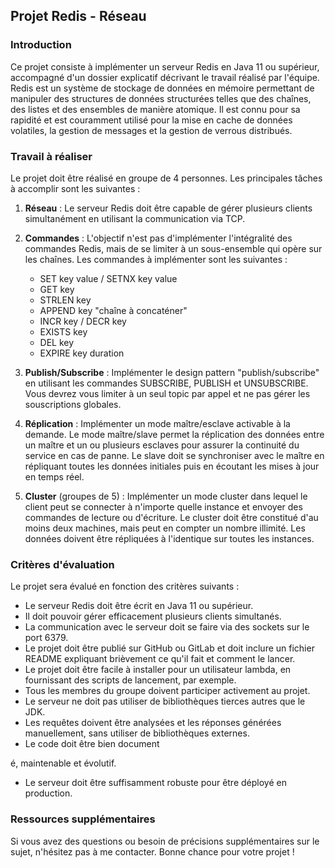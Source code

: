 ## Projet Redis - Réseau

### Introduction
Ce projet consiste à implémenter un serveur Redis en Java 11 ou supérieur, accompagné d'un dossier explicatif décrivant le travail réalisé par l'équipe. Redis est un système de stockage de données en mémoire permettant de manipuler des structures de données structurées telles que des chaînes, des listes et des ensembles de manière atomique. Il est connu pour sa rapidité et est couramment utilisé pour la mise en cache de données volatiles, la gestion de messages et la gestion de verrous distribués.

### Travail à réaliser
Le projet doit être réalisé en groupe de 4 personnes. Les principales tâches à accomplir sont les suivantes :

1. **Réseau** : Le serveur Redis doit être capable de gérer plusieurs clients simultanément en utilisant la communication via TCP.

2. **Commandes** : L'objectif n'est pas d'implémenter l'intégralité des commandes Redis, mais de se limiter à un sous-ensemble qui opère sur les chaînes. Les commandes à implémenter sont les suivantes :
   - SET key value / SETNX key value
   - GET key
   - STRLEN key
   - APPEND key "chaîne à concaténer"
   - INCR key / DECR key
   - EXISTS key
   - DEL key
   - EXPIRE key duration

3. **Publish/Subscribe** : Implémenter le design pattern "publish/subscribe" en utilisant les commandes SUBSCRIBE, PUBLISH et UNSUBSCRIBE. Vous devrez vous limiter à un seul topic par appel et ne pas gérer les souscriptions globales.

4. **Réplication** : Implémenter un mode maître/esclave activable à la demande. Le mode maître/slave permet la réplication des données entre un maître et un ou plusieurs esclaves pour assurer la continuité du service en cas de panne. Le slave doit se synchroniser avec le maître en répliquant toutes les données initiales puis en écoutant les mises à jour en temps réel.

5. **Cluster** (groupes de 5) : Implémenter un mode cluster dans lequel le client peut se connecter à n'importe quelle instance et envoyer des commandes de lecture ou d'écriture. Le cluster doit être constitué d'au moins deux machines, mais peut en compter un nombre illimité. Les données doivent être répliquées à l'identique sur toutes les instances.

### Critères d'évaluation
Le projet sera évalué en fonction des critères suivants :

- Le serveur Redis doit être écrit en Java 11 ou supérieur.
- Il doit pouvoir gérer efficacement plusieurs clients simultanés.
- La communication avec le serveur doit se faire via des sockets sur le port 6379.
- Le projet doit être publié sur GitHub ou GitLab et doit inclure un fichier README expliquant brièvement ce qu'il fait et comment le lancer.
- Le projet doit être facile à installer pour un utilisateur lambda, en fournissant des scripts de lancement, par exemple.
- Tous les membres du groupe doivent participer activement au projet.
- Le serveur ne doit pas utiliser de bibliothèques tierces autres que le JDK.
- Les requêtes doivent être analysées et les réponses générées manuellement, sans utiliser de bibliothèques externes.
- Le code doit être bien document

é, maintenable et évolutif.
- Le serveur doit être suffisamment robuste pour être déployé en production.

### Ressources supplémentaires
Si vous avez des questions ou besoin de précisions supplémentaires sur le sujet, n'hésitez pas à me contacter. Bonne chance pour votre projet !
